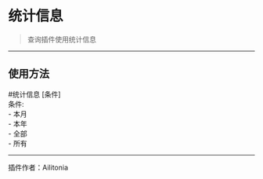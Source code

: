 # 统计信息
> 查询插件使用统计信息

---
## 使用方法
\#统计信息 [条件]<br/>
条件:<br/>
\- 本月<br/>
\- 本年<br/>
\- 全部<br/>
\- 所有

---
插件作者：Ailitonia
